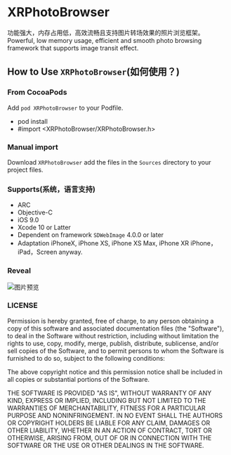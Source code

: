 # XRPhotoBrowser
功能强大，内存占用低，高效流畅且支持图片转场效果的照片浏览框架。Powerful, low memory usage, efficient and smooth photo browsing framework that supports image transit effect.

## How to Use `XRPhotoBrowser`(如何使用？)

### From CocoaPods

Add `pod XRPhotoBrowser` to your Podfile.
* pod install
* #import <XRPhotoBrowser/XRPhotoBrowser.h>
  
### Manual import

Download `XRPhotoBrowser` add the files in the `Sources` directory to your project files.

### Supports(系统，语言支持)

* ARC
* Objective-C
* iOS 9.0
* Xcode 10 or Latter
* Dependent on framework `SDWebImage` 4.0.0 or later
* Adaptation iPhoneX, iPhone XS, iPhone XS Max, iPhone XR
iPhone，iPad，Screen anyway.

### Reveal
![图片预览](https://github.com/hanzhuzi/XRPhotoBrowser/blob/master/photo02.gif)

### LICENSE

Permission is hereby granted, free of charge, to any person obtaining a copy
of this software and associated documentation files (the "Software"), to deal
in the Software without restriction, including without limitation the rights
to use, copy, modify, merge, publish, distribute, sublicense, and/or sell
copies of the Software, and to permit persons to whom the Software is
furnished to do so, subject to the following conditions:

The above copyright notice and this permission notice shall be included in all
copies or substantial portions of the Software.

THE SOFTWARE IS PROVIDED "AS IS", WITHOUT WARRANTY OF ANY KIND, EXPRESS OR
IMPLIED, INCLUDING BUT NOT LIMITED TO THE WARRANTIES OF MERCHANTABILITY,
FITNESS FOR A PARTICULAR PURPOSE AND NONINFRINGEMENT. IN NO EVENT SHALL THE
AUTHORS OR COPYRIGHT HOLDERS BE LIABLE FOR ANY CLAIM, DAMAGES OR OTHER
LIABILITY, WHETHER IN AN ACTION OF CONTRACT, TORT OR OTHERWISE, ARISING FROM,
OUT OF OR IN CONNECTION WITH THE SOFTWARE OR THE USE OR OTHER DEALINGS IN THE
SOFTWARE.

